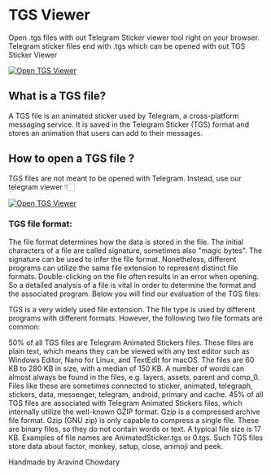 # TGS Viewer
Open .tgs files with out Telegram Sticker viewer tool right on your browser. Telegram sticker files end with .tgs which can be opened with out TGS Sticker Viewer


[![Open TGS Viewer](https://png.pngtree.com/png-vector/20230421/ourmid/pngtree-more-detailed-open-button-icon-vector-png-image_6708019.png)](https://tgsviewer.aravi.me/web)

## What is a TGS file?
A TGS file is an animated sticker used by Telegram, a cross-platform messaging service. It is saved in the Telegram Sticker (TGS) format and stores an animation that users can add to their messages.

## How to open a TGS file ?
TGS files are not meant to be opened with Telegram. Instead, use our telegram viewer 👇🏻

[![Open TGS Viewer](https://png.pngtree.com/png-vector/20230421/ourmid/pngtree-more-detailed-open-button-icon-vector-png-image_6708019.png)](https://tgsviewer.aravi.me/web)

### TGS file format:

The file format determines how the data is stored in the file. The initial characters of a file are called signature, sometimes also "magic bytes". The signature can be used to infer the file format. Nonetheless, different programs can utilize the same file extension to represent distinct file formats. Double-clicking on the file often results in an error when opening. So a detailed analysis of a file is vital in order to determine the format and the associated program. Below you will find our evaluation of the TGS files:

TGS is a very widely used file extension. The file type is used by different programs with different formats. However, the following two file formats are common:

50% of all TGS files are Telegram Animated Stickers files. These files are plain text, which means they can be viewed with any text editor such as Windows Editor, Nano for Linux, and TextEdit for macOS. The files are 60 KB to 280 KB in size, with a median of 150 KB. A number of words can almost always be found in the files, e.g. layers, assets, parent and comp_0. Files like these are sometimes connected to sticker, animated, telegraph, stickers, data, messenger, telegram, android, primary and cache.
45% of all TGS files are associated with Telegram Animated Stickers files, which internally utilize the well-known GZIP format. Gzip is a compressed archive file format. Gzip (GNU zip) is only capable to compress a single file. These are binary files, so they do not contain words or text. A typical file size is 17 KB. Examples of file names are AnimatedSticker.tgs or 0.tgs. Such TGS files store data about factor, monkey, setup, close, animoji and peek.

Handmade by Aravind Chowdary
